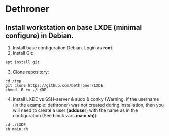 # Dethroner
## Install workstation on base LXDE (minimal configure) in Debian.

1. Install base configuration Debian. Login as <b>root</b>.<br>
2. Install Git:
```
apt install git
```
3. Clone repository:
```
cd /tmp
git clone https://github.com/Dethroner/LXDE
chmod -R +x ./LXDE
```
4. Install LXDE vs SSH-server & sudo & conky (Warning, if the username (in the example: dethroner) was not created during installation, then you will need to create a user (**adduser**) with the name as in the configuration (See block vars **main.sh**)):
```
cd ./LXDE
sh main.sh
```
